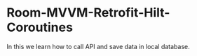 # Room-MVVM-Retrofit-Hilt-Coroutines
In this we learn how to call API and save data in local database.
